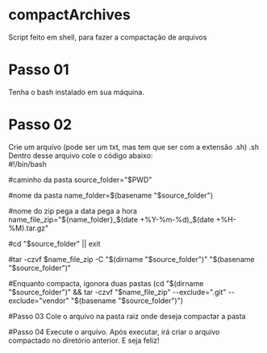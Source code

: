 # compactArchives
Script feito em shell, para fazer a compactação de arquivos


# Passo 01

Tenha o bash instalado em sua máquina.

# Passo 02

Crie um arquivo (pode ser um txt, mas tem que ser com a extensão .sh) .sh
Dentro desse arquivo cole o código abaixo:
<br>
#!/bin/bash

#caminho da pasta
source_folder="$PWD"

#nome da pasta
name_folder=$(basename "$source_folder")

#nome do zip                   pega a data       pega a hora
name_file_zip="${name_folder}_$(date +%Y-%m-%d)_$(date +%H-%M).tar.gz" 

#cd "$source_folder" || exit

#tar -czvf $name_file_zip  -C "$(dirname "$source_folder")" "$(basename "$source_folder")"

#Enquanto compacta, igonora duas pastas
(cd "$(dirname "$source_folder")" && tar -czvf "$name_file_zip" --exclude=".git" --exclude="vendor" "$(basename "$source_folder")")
<br>

#Passo 03
Cole o arquivo na pasta raiz onde deseja compactar a pasta

#Passo 04
Execute o arquivo. Após executar, irá criar o arquivo compactado no diretório anterior. E seja feliz!
